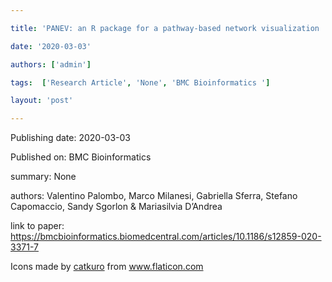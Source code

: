 ---
title: 'PANEV: an R package for a pathway-based network visualization '
date: '2020-03-03'
authors: ['admin']
tags:  ['Research Article', 'None', 'BMC Bioinformatics ']
layout: 'post'
---
Publishing date: 2020-03-03

Published on: BMC Bioinformatics 

summary: None

authors: Valentino Palombo, Marco Milanesi, Gabriella Sferra, Stefano Capomaccio, Sandy Sgorlon & Mariasilvia D’Andrea 

link to paper: https://bmcbioinformatics.biomedcentral.com/articles/10.1186/s12859-020-3371-7

Icons made by <a href="https://www.flaticon.com/free-icon/bookshelves_3576884" title="catkuro">catkuro</a> from <a href="https://www.flaticon.com/" title="Flaticon"> www.flaticon.com</a>